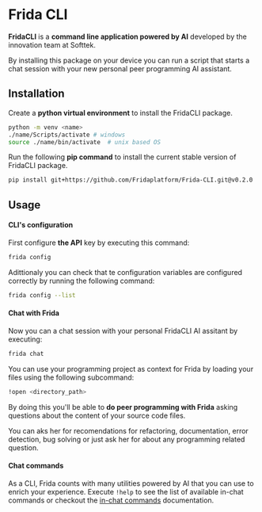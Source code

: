 # Frida CLI

**FridaCLI** is a **command line application powered by AI** developed by the innovation team at Softtek.

By installing this package on your device you can run a script that starts a chat session with your new personal peer programming AI assistant.

## Installation

Create a **python virtual environment** to install the FridaCLI package.

```bash
python -m venv <name>
./name/Scripts/activate # windows
source ./name/bin/activate  # unix based OS
```

Run the following **pip command** to install the current stable version of FridaCLI package.

```bash
pip install git+https://github.com/Fridaplatform/Frida-CLI.git@v0.2.0
```

## Usage

#### CLI's configuration

First configure **the API** key by executing this command:

```bash
frida config
```

Adittionaly you can check that te configuration variables are configured correctly by running the following command:

```bash
frida config --list
```

#### Chat with Frida

Now you can a chat session with your personal FridaCLI AI assitant by executing:

```bash
frida chat
```

You can use your programming project as context for Frida by loading your files using the following subcommand:

```bash
!open <directory_path>
```

By doing this you'll be able to **do peer programming with Frida** asking questions about the content of your source code files.

You can aks her for recomendations for refactoring, documentation, error detection, bug solving or just ask her for about any programming related question.

#### Chat commands

As a CLI, Frida counts with many utilities powered by AI that you can use to enrich your experience. Execute `!help` to see the list of available in-chat commands or checkout the [in-chat commands]() documentation.
